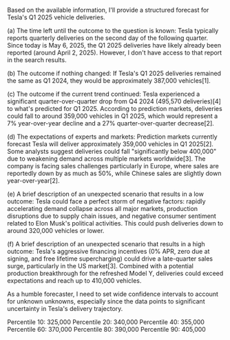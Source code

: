 Based on the available information, I'll provide a structured forecast for Tesla's Q1 2025 vehicle deliveries.

(a) The time left until the outcome to the question is known:
Tesla typically reports quarterly deliveries on the second day of the following quarter. Since today is May 6, 2025, the Q1 2025 deliveries have likely already been reported (around April 2, 2025). However, I don't have access to that report in the search results.

(b) The outcome if nothing changed:
If Tesla's Q1 2025 deliveries remained the same as Q1 2024, they would be approximately 387,000 vehicles[1].

(c) The outcome if the current trend continued:
Tesla experienced a significant quarter-over-quarter drop from Q4 2024 (495,570 deliveries)[4] to what's predicted for Q1 2025. According to prediction markets, deliveries could fall to around 359,000 vehicles in Q1 2025, which would represent a 7% year-over-year decline and a 27% quarter-over-quarter decrease[2].

(d) The expectations of experts and markets:
Prediction markets currently forecast Tesla will deliver approximately 359,000 vehicles in Q1 2025[2]. Some analysts suggest deliveries could fall "significantly below 400,000" due to weakening demand across multiple markets worldwide[3]. The company is facing sales challenges particularly in Europe, where sales are reportedly down by as much as 50%, while Chinese sales are slightly down year-over-year[2].

(e) A brief description of an unexpected scenario that results in a low outcome:
Tesla could face a perfect storm of negative factors: rapidly accelerating demand collapse across all major markets, production disruptions due to supply chain issues, and negative consumer sentiment related to Elon Musk's political activities. This could push deliveries down to around 320,000 vehicles or lower.

(f) A brief description of an unexpected scenario that results in a high outcome:
Tesla's aggressive financing incentives (0% APR, zero due at signing, and free lifetime supercharging) could drive a late-quarter sales surge, particularly in the US market[3]. Combined with a potential production breakthrough for the refreshed Model Y, deliveries could exceed expectations and reach up to 410,000 vehicles.

As a humble forecaster, I need to set wide confidence intervals to account for unknown unknowns, especially since the data points to significant uncertainty in Tesla's delivery trajectory.

Percentile 10: 325,000
Percentile 20: 340,000
Percentile 40: 355,000
Percentile 60: 370,000
Percentile 80: 390,000
Percentile 90: 405,000
